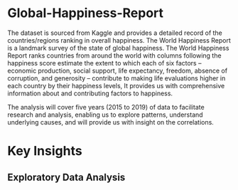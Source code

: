 # Global-Happiness-Report

The dataset is sourced from Kaggle and provides a detailed record of the countries/regions ranking in overall happiness. The World Happiness Report is a landmark survey of the state of global happiness. The World Happiness Report ranks countries from around the world with columns following the happiness score estimate the extent to which each of six factors – economic production, social support, life expectancy, freedom, absence of corruption, and generosity – contribute to making life evaluations higher in each country by their happiness levels, It provides us with comprehensive information about and contributing factors to happiness.  

The analysis will cover five years (2015 to 2019) of data to facilitate research and analysis, enabling us to explore patterns, understand underlying causes, and will provide us with insight on the correlations. 

# Key Insights

## Exploratory Data Analysis





